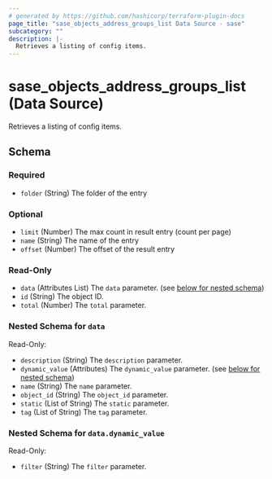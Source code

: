 ```yaml
---
# generated by https://github.com/hashicorp/terraform-plugin-docs
page_title: "sase_objects_address_groups_list Data Source - sase"
subcategory: ""
description: |-
  Retrieves a listing of config items.
---
```


# sase_objects_address_groups_list (Data Source)

Retrieves a listing of config items.



<!-- schema generated by tfplugindocs -->
## Schema

### Required

- `folder` (String) The folder of the entry

### Optional

- `limit` (Number) The max count in result entry (count per page)
- `name` (String) The name of the entry
- `offset` (Number) The offset of the result entry

### Read-Only

- `data` (Attributes List) The `data` parameter. (see [below for nested schema](#nestedatt--data))
- `id` (String) The object ID.
- `total` (Number) The `total` parameter.

<a id="nestedatt--data"></a>
### Nested Schema for `data`

Read-Only:

- `description` (String) The `description` parameter.
- `dynamic_value` (Attributes) The `dynamic_value` parameter. (see [below for nested schema](#nestedatt--data--dynamic_value))
- `name` (String) The `name` parameter.
- `object_id` (String) The `object_id` parameter.
- `static` (List of String) The `static` parameter.
- `tag` (List of String) The `tag` parameter.

<a id="nestedatt--data--dynamic_value"></a>
### Nested Schema for `data.dynamic_value`

Read-Only:

- `filter` (String) The `filter` parameter.


